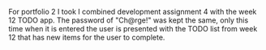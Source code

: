 For portfolio 2 I took I combined development assignment 4 with the week 12 TODO app. The password of "Ch@rge!" was kept the same, only this time when it is entered the user is presented with the TODO list from week 12 that has new items for the user to complete.

